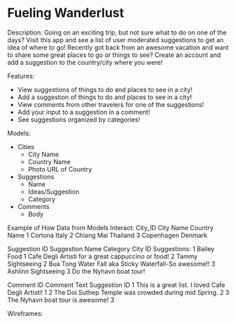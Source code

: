 # Fueling Wanderlust

Description: Going on an exciting trip, but not sure what to do on one of the days? Visit this app and see a list of user moderated suggestions to get an idea of where to go! Recently got back from an awesome vacation and want to share some great places to go or things to see? Create an account and add a suggestion to the country/city where you were!

Features:
- View suggestions of things to do and places to see in a city!
- Add a suggestion of things to do and places to see in a city!
- View comments from other travelers for one of the suggestions!
- Add your input to a suggestion in a comment!
- See suggestions organized by categories!

Models: 
- Cities
  - City Name
  - Country Name
  - Photo URL of Country
- Suggestions
  - Name 
  - Ideas/Suggestion
  - Category
- Comments
  - Body 

Example of How Data from Models Interact:
City_ID       City Name     Country Name
1             Cortona       Italy
2             Chiang Mai    Thailand
3             Copenhagen    Denmark

Suggestion ID  Suggestion Name  Category        City ID Suggestions:
1               Bailey            Food             1     Cafe Degli Artisti for a great cappuccino or food!
2               Tammy             Sightseeing      2     Bua Tong Water Fall aka Sticky Waterfall-So awesome!! 
3               Ashlinn           Sightseeing      3     Do the Nyhavn boat tour!

Comment ID  Comment Text                                          Suggestion ID
1           This is a great list. I loved Cafe Degli Artisti!           1
2           The Doi Suthep Temple was crowded during mid Spring.        2
3           The Nyhavn boat tour is awesome!                            3

Wireframes: 
